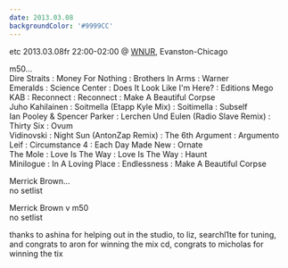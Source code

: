 ```yaml
---
date: 2013.03.08
backgroundColor: '#9999CC'
---
```


etc 2013.03.08fr 22:00-02:00 @ [WNUR](http://www.wnur.org/), Evanston-Chicago  

m50...  
Dire Straits : Money For Nothing : Brothers In Arms : Warner  
Emeralds : Science Center : Does It Look Like I'm Here? : Editions Mego  
KAB : Reconnect : Reconnect : Make A Beautiful Corpse  
Juho Kahilainen : Soitmella (Etapp Kyle Mix) : Soitimella : Subself  
Ian Pooley & Spencer Parker : Lerchen Und Eulen (Radio Slave Remix) : Thirty Six : Ovum  
Vidinovski : Night Sun (AntonZap Remix) : The 6th Argument : Argumento  
Leif : Circumstance 4 : Each Day Made New : Ornate  
The Mole : Love Is The Way : Love Is The Way : Haunt  
Minilogue : In A Loving Place : Endlessness : Make A Beautiful Corpse  

Merrick Brown...  
no setlist  

Merrick Brown v m50  
no setlist  

thanks to ashina for helping out in the studio, to liz, searchl1te for tuning, and congrats to aron for winning the mix cd, congrats to micholas for winning the tix